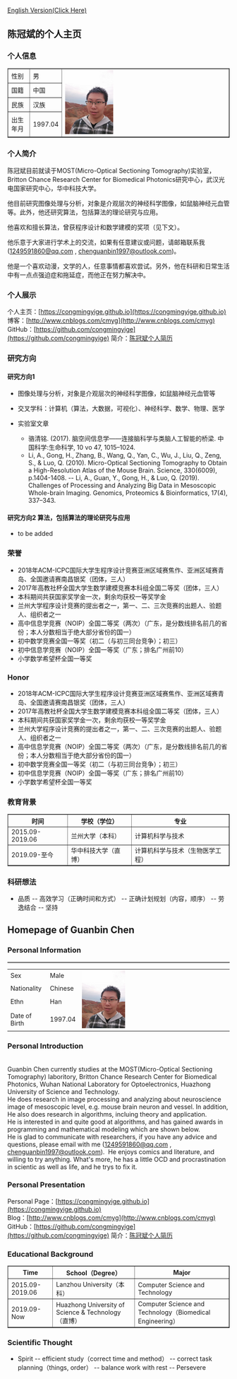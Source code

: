 
[English Version(Click Here)](#jump)

## 陈冠斌的个人主页

### 个人信息
<table width="50%" align="center" border="1">
  <tr>
    <td>性别</td><td>男</td>
    <td rowspan="4"><img src="/chenguanbin.jpg" width="30%" height="30%"/></td>
  </tr>
  <tr><td>国籍</td><td>中国</td></tr>
  <tr><td>民族</td><td>汉族</td></tr>
  <tr><td>出生年月</td><td>1997.04</td></tr>
</table>

### 个人简介
陈冠斌目前就读于MOST(Micro-Optical Sectioning Tomography)实验室，Britton Chance Research Center for Biomedical Photonics研究中心，武汉光电国家研究中心，华中科技大学。

他目前研究图像处理与分析，对象是介观层次的神经科学图像，如鼠脑神经元血管等。此外，他还研究算法，包括算法的理论研究与应用。

他喜欢和擅长算法，曾获程序设计和数学建模的奖项（见下文）。

他乐意于大家进行学术上的交流，如果有任意建议或问题，请邮箱联系我(1249591860@qq.com , chenguanbin1997@outlook.com)。

他是一个喜欢动漫，文学的人，任意事情都喜欢尝试。另外，他在科研和日常生活中有一点点强迫症和拖延症，而他正在努力解决中。

### 个人展示
个人主页：[https://congmingyige.github.io](https://congmingyige.github.io)  
博客：[http://www.cnblogs.com/cmyg](http://www.cnblogs.com/cmyg)  
GitHub：[https://github.com/congmingyige](https://github.com/congmingyige) 
简介：[陈冠斌个人简历](/个人简历.doc)

### 研究方向
#### 研究方向1
- 图像处理与分析，对象是介观层次的神经科学图像，如鼠脑神经元血管等
- 交叉学科：计算机（算法，大数据，可视化）、神经科学、数学、物理、医学

- 实验室文章
    - 骆清铭. (2017). 脑空间信息学——连接脑科学与类脑人工智能的桥梁. 中国科学:生命科学, 10 vo 47, 1015–1024.
    - Li, A., Gong, H., Zhang, B., Wang, Q., Yan, C., Wu, J., Liu, Q., Zeng, S., & Luo, Q. (2010). Micro-Optical Sectioning Tomography to Obtain a High-Resolution Atlas of the Mouse Brain. Science, 330(6009), p.1404-1408.
-- Li, A., Guan, Y., Gong, H., & Luo, Q. (2019). Challenges of Processing and Analyzing Big Data in Mesoscopic Whole-brain Imaging. Genomics, Proteomics & Bioinformatics, 17(4), 337–343.

#### 研究方向2 算法，包括算法的理论研究与应用
- to be added

### 荣誉
- 2018年ACM-ICPC国际大学生程序设计竞赛亚洲区域赛焦作、亚洲区域赛青岛、全国邀请赛南昌银奖（团体，三人）
- 2017年高教社杯全国大学生数学建模竞赛本科组全国二等奖（团体，三人）
- 本科期间共获国家奖学金一次，剩余均获校一等奖学金
- 兰州大学程序设计竞赛的提出者之一，第一、二、三次竞赛的出题人、验题人、组织者之一
- 高中信息学竞赛（NOIP）全国二等奖（两次）（广东，是分数线排名前几的省份；本人分数相当于绝大部分省份的国一）
- 初中数学竞赛全国一等奖（初二（与初三同台竞争）；初三）
- 初中信息学竞赛（NOIP）全国一等奖（广东；排名广州前10）
- 小学数学希望杯全国一等奖

### Honor
- 2018年ACM-ICPC国际大学生程序设计竞赛亚洲区域赛焦作、亚洲区域赛青岛、全国邀请赛南昌银奖（团体，三人）
- 2017年高教社杯全国大学生数学建模竞赛本科组全国二等奖（团体，三人）
- 本科期间共获国家奖学金一次，剩余均获校一等奖学金
- 兰州大学程序设计竞赛的提出者之一，第一、二、三次竞赛的出题人、验题人、组织者之一
- 高中信息学竞赛（NOIP）全国二等奖（两次）（广东，是分数线排名前几的省份；本人分数相当于绝大部分省份的国一）
- 初中数学竞赛全国一等奖（初二（与初三同台竞争）；初三）
- 初中信息学竞赛（NOIP）全国一等奖（广东；排名广州前10）
- 小学数学希望杯全国一等奖

### 教育背景
<table width="50%" align="center" border="1">
  <tr><th>时间</th><th>学校（学位）</th><th>专业</th>
  <tr><td>2015.09-2019.06</td><td>兰州大学（本科）</td><td>计算机科学与技术</td>
  <tr><td>2019.09-至今</td><td>华中科技大学（直博）</td><td>计算机科学与技术（生物医学工程）</td>  
</table>

### 科研想法
- 品质
-- 高效学习（正确时间和方式）
-- 正确计划规划（内容，顺序）
-- 劳逸结合
-- 坚持










<span id="jump"></span>

## Homepage of Guanbin Chen

### Personal Information
<table border="1">
    <table width="50%">
      <tr>
        <td>Sex</td><td>Male</td>
        <td rowspan="4"><img src="/chenguanbin.jpg" width="30%" height="30%"/></td>
        </tr>
      <tr><td>Nationality</td><td>Chinese</td></tr>
      <tr><td>Ethn</td><td>Han</td></tr>
      <tr><td>Date of Birth</td><td>1997.04</td></tr>
    </table>
  </tr>
</table>

### Personal Introduction
<br>Guanbin Chen currently studies at the MOST(Micro-Optical Sectioning Tomography) laboritory, Britton Chance Research Center for Biomedical Photonics, Wuhan National Laboratory for Optoelectronics, Huazhong University of Science and Technology.
<br>He does research in image processing and analyzing about neuroscience image of mesoscopic level, e.g. mouse brain neuron and vessel. In addition, He also does research in algorithms, incluing theory and application.
<br>He is interested in and quite good at algorithms, and has gained awards in programming and mathematical modeling which are shown below.
<br>He is glad to communicate with researchers, if you have any advice and questions, please email with me (1249591860@qq.com , chenguanbin1997@outlook.com).
&nbsp;He enjoys comics and literature, and willing to try anything. What's more, he has a little OCD and procrastination in scientic as well as life, and he trys to fix it.


### Personal Presentation
Personal Page：[https://congmingyige.github.io](https://congmingyige.github.io)  
Blog：[http://www.cnblogs.com/cmyg](http://www.cnblogs.com/cmyg)  
GitHub：[https://github.com/congmingyige](https://github.com/congmingyige) 
简介：[陈冠斌个人简历](/个人简历.doc)





### Educational Background
<table width="50%" align="center" border="1">
  <tr><th>Time</th><th>School（Degree）</th><th>Major</th>
  <tr><td>2015.09-2019.06</td><td>Lanzhou University（本科）</td><td>Computer Science and Technology</td>
  <tr><td>2019.09-Now</td><td>Huazhong University of Science & Technology（直博）</td><td>Computer Science and Technology（Biomedical Engineering）</td>  
</table>

### Scientific Thought
- Spirit
-- efficient study（correct time and method）
-- correct task planning（things, order）
-- balance work with rest
-- Persevere
